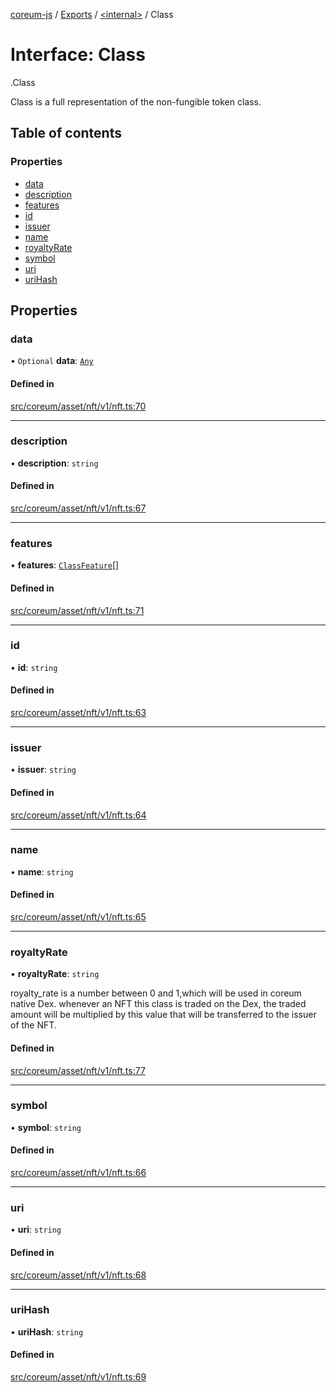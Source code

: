 [coreum-js](../README.md) / [Exports](../modules.md) / [<internal\>](../modules/internal_.md) / Class

# Interface: Class

[<internal>](../modules/internal_.md).Class

Class is a full representation of the non-fungible token class.

## Table of contents

### Properties

- [data](internal_.Class.md#data)
- [description](internal_.Class.md#description)
- [features](internal_.Class.md#features)
- [id](internal_.Class.md#id)
- [issuer](internal_.Class.md#issuer)
- [name](internal_.Class.md#name)
- [royaltyRate](internal_.Class.md#royaltyrate)
- [symbol](internal_.Class.md#symbol)
- [uri](internal_.Class.md#uri)
- [uriHash](internal_.Class.md#urihash)

## Properties

### data

• `Optional` **data**: [`Any`](../modules/internal_.md#any)

#### Defined in

[src/coreum/asset/nft/v1/nft.ts:70](https://github.com/PyramydLabs/coreum-js/blob/37d165f/src/coreum/asset/nft/v1/nft.ts#L70)

___

### description

• **description**: `string`

#### Defined in

[src/coreum/asset/nft/v1/nft.ts:67](https://github.com/PyramydLabs/coreum-js/blob/37d165f/src/coreum/asset/nft/v1/nft.ts#L67)

___

### features

• **features**: [`ClassFeature`](../enums/ClassFeature.md)[]

#### Defined in

[src/coreum/asset/nft/v1/nft.ts:71](https://github.com/PyramydLabs/coreum-js/blob/37d165f/src/coreum/asset/nft/v1/nft.ts#L71)

___

### id

• **id**: `string`

#### Defined in

[src/coreum/asset/nft/v1/nft.ts:63](https://github.com/PyramydLabs/coreum-js/blob/37d165f/src/coreum/asset/nft/v1/nft.ts#L63)

___

### issuer

• **issuer**: `string`

#### Defined in

[src/coreum/asset/nft/v1/nft.ts:64](https://github.com/PyramydLabs/coreum-js/blob/37d165f/src/coreum/asset/nft/v1/nft.ts#L64)

___

### name

• **name**: `string`

#### Defined in

[src/coreum/asset/nft/v1/nft.ts:65](https://github.com/PyramydLabs/coreum-js/blob/37d165f/src/coreum/asset/nft/v1/nft.ts#L65)

___

### royaltyRate

• **royaltyRate**: `string`

royalty_rate is a number between 0 and 1,which will be used in coreum native Dex.
whenever an NFT this class is traded on the Dex, the traded amount will be multiplied by this value
that will be transferred to the issuer of the NFT.

#### Defined in

[src/coreum/asset/nft/v1/nft.ts:77](https://github.com/PyramydLabs/coreum-js/blob/37d165f/src/coreum/asset/nft/v1/nft.ts#L77)

___

### symbol

• **symbol**: `string`

#### Defined in

[src/coreum/asset/nft/v1/nft.ts:66](https://github.com/PyramydLabs/coreum-js/blob/37d165f/src/coreum/asset/nft/v1/nft.ts#L66)

___

### uri

• **uri**: `string`

#### Defined in

[src/coreum/asset/nft/v1/nft.ts:68](https://github.com/PyramydLabs/coreum-js/blob/37d165f/src/coreum/asset/nft/v1/nft.ts#L68)

___

### uriHash

• **uriHash**: `string`

#### Defined in

[src/coreum/asset/nft/v1/nft.ts:69](https://github.com/PyramydLabs/coreum-js/blob/37d165f/src/coreum/asset/nft/v1/nft.ts#L69)
